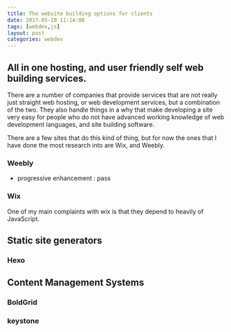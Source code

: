 ```yaml
---
title: The website building options for clients
date: 2017-05-10 11:14:00
tags: [webdev,js]
layout: post
categories: webdev
---
```




<!-- more -->

## All in one hosting, and user friendly self web building services.

There are a number of companies that provide services that are not really just straight web hosting, or web development services, but a combination of the two. They also handle things in a why that make developing a site very easy for people who do not have advanced working knowledge of web development languages, and site building software.

There are a few sites that do this kind of thing, but for now the ones that I have done the most research into are Wix, and Weebly.

### Weebly

- progressive enhancement : pass

### Wix

One of my main complaints with wix is that they depend to heavily of JavaScript.




## Static site generators

### Hexo





## Content Management Systems

### BoldGrid

### keystone


<!--
So far my favorite site like this is Weebly, I do not have any kind of brand loyalty, just a few technical reasons when compared to wix that mainly have to do with a concept known as [progressive enhancement](https://en.wikipedia.org/wiki/Progressive_enhancement). When I disable JavaScript and go to a site that is developed using wix I am greeted with a blank white page.
-->